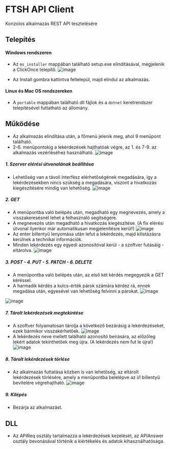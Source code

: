 # FTSH API Client
Konzolos alkalmazás REST API tesztelésére

## Telepítés
#### Windows rendszeren
- Az `ms_installer` mappában található setup.exe elindításával, megjelenik a ClickOnce telepítő.
![image](https://github.com/varsanyib/apiclient/assets/109478771/0ff34c01-1d54-401d-9911-504707202165)

- Az Install gombra kattintva feltelepül, majd elindul az alkalmazás.

#### Linux és Mac OS rendszereken
- A `portable` mappában található dll fájlok és a `dotnet` keretrendszer telepítésével futtatható az állomány.

## Működése
- Az alkalmazás elindítása után, a főmenü jelenik meg, ahol 9 menüpont található.
- 2-6. menüpontokig a lekérdezések hajthatóak végre, az 1. és 7-9. az alkalmazás vezérléséhez használható.
![image](https://github.com/varsanyib/apiclient/assets/109478771/9777a1f0-f202-4571-b774-b1d76e21267e)

##### 1. Szerver elérési útvonalának beállítása
- Lehetőség van a távoli interfész elérhetőségének megadására, így a lekérdezésekben nincs szükség a megadására, viszont a hivatkozás kiegészítésére mindig van lehetőség.
![image](https://github.com/varsanyib/apiclient/assets/109478771/608e48cf-7a87-4b3f-bc44-6bb5b0f41b5f)

##### 2. GET
- A menüpontba való belépés után, megadható egy megnevezés, amely a visszakeresésnél lehet a felhasználó segítségére.
- A megnevezés után megadható a hivatkozás kiegészítése. (A fix elérési útvonal ilyenkor már automatikusan megjelenítésre kerül!)
![image](https://github.com/varsanyib/apiclient/assets/109478771/c553f890-962d-4f75-a6d5-68bd2072da48)
- Az enter billentyű lenyomása után lefut a lekérdezés, majd kilistázásra kerülnek a technikai információk.
- Minden lekérdezés egy egyedi azonosítóval kerül - a szoftver futásáig - eltárolva.
![image](https://github.com/varsanyib/apiclient/assets/109478771/c0c9b131-6169-4847-881e-3245804434dc)

##### 3. POST - 4. PUT - 5. PATCH - 6. DELETE
- A menüpontba való belépés után, az első két kérdés megegyezik a GET kéréssel.
- A harmadik kérdés a kulcs-érték párok számára kérdez rá, ennek megadása után, egyesével van lehetőség felvinni a párokat.
![image](https://github.com/varsanyib/apiclient/assets/109478771/091c1463-0978-48b0-af25-8e7c0e873356)

![image](https://github.com/varsanyib/apiclient/assets/109478771/f32c3293-5a8c-4dde-bd50-341a836c3814)

##### 7. Tárolt lekérdezések megtekintése
- A szoftver folyamatosan tárolja a következő bezárásig a lekérdezéseket, ezek bármikor visszakérhetőek.
![image](https://github.com/varsanyib/apiclient/assets/109478771/373d4e9b-9e62-4f23-a303-f819e65e0da3)
- A lekérdezés neve mellett található azonosító beírására, az előzőleg lekért adatok tekinthetőek meg újra. (A lekérdezés nem fut le újra!)
![image](https://github.com/varsanyib/apiclient/assets/109478771/546bcaef-0f66-44e7-86d0-c88dc1ca109b)

##### 8. Tárolt lekérdezések törlése
- Az alkalmazás futtatása közben is van lehetőség, az eltárolt lekérdezések törlésére, amely a menüpontba belelépve az i/I billentyű bevitelére végrehajtható.
![image](https://github.com/varsanyib/apiclient/assets/109478771/72e4fd5a-ade9-4993-9237-5178f43471e0)

##### 9. Kilépés
- Bezárja az alkalmazást.

## DLL
- Az APIReq osztály tartalmazza a lekérdezések kezelését, az APIAnswer osztály bevonásával történik a kiértékelés és adatok kihasználhatósága.

